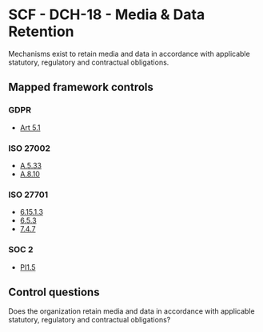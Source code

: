 # SCF - DCH-18 - Media & Data Retention
Mechanisms exist to retain media and data in accordance with applicable statutory, regulatory and contractual obligations. 
## Mapped framework controls
### GDPR
- [Art 5.1](../gdpr/art5.md#Article-51)
  
### ISO 27002
- [A.5.33](../iso27002/a-5.md#a533)
- [A.8.10](../iso27002/a-8.md#a810)
  
### ISO 27701
- [6.15.1.3](../iso27701/61513.md)
- [6.5.3](../iso27701/653.md)
- [7.4.7](../iso27701/747.md)
  
### SOC 2
- [PI1.5](../soc2/pi15.md)
  
## Control questions
Does the organization retain media and data in accordance with applicable statutory, regulatory and contractual obligations? 
  